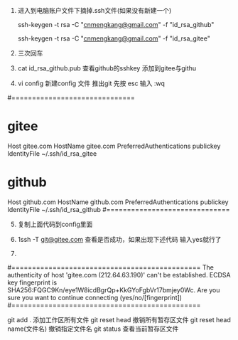 1. 进入到电脑账户文件下摘掉.ssh文件(如果没有新建一个)

    ssh-keygen -t rsa -C "cnmengkang@gmail.com" -f  "id_rsa_github"

    ssh-keygen -t rsa -C "cnmengkang@gmail.com" -f  "id_rsa_gitee"

2. 三次回车

3. cat id_rsa_github.pub 查看github的sshkey 添加到gitee与githu

4. vi config 新建config 文件 推出git 先按  esc 输入 :wq

#==============================
# gitee
Host gitee.com
HostName gitee.com
PreferredAuthentications publickey
IdentityFile ~/.ssh/id_rsa_gitee
 
# github
Host github.com
HostName github.com
PreferredAuthentications publickey
IdentityFile ~/.ssh/id_rsa_github
#==============================

5. 复制上面代码到config里面

6. 1ssh -T git@gitee.com 查看是否成功，如果出现下述代码 输入yes就行了
7. 
#==============================================
The authenticity of host 'gitee.com (212.64.63.190)' can't be established.
ECDSA key fingerprint is SHA256:FQGC9Kn/eye1W8icdBgrQp+KkGYoFgbVr17bmjey0Wc.
Are you sure you want to continue connecting (yes/no/[fingerprint]) 
#==============================================

<!-- 笔记 -->
git add . 添加工作区所有文件
git reset head  撤销所有暂存区文件
git reset head name(文件名)   撤销指定文件名
git status 查看当前暂存区文件


